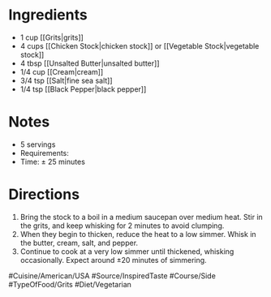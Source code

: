# Ingredients
- 1 cup [[Grits|grits]]
- 4 cups [[Chicken Stock|chicken stock]] or [[Vegetable Stock|vegetable stock]]
- 4 tbsp [[Unsalted Butter|unsalted butter]]
- 1/4 cup [[Cream|cream]]
- 3/4 tsp [[Salt|fine sea salt]]
- 1/4 tsp [[Black Pepper|black pepper]]
# Notes
- 5 servings
- Requirements:
- Time: ± 25 minutes
# Directions
1. Bring the stock to a boil in a medium saucepan over medium heat. Stir in the grits, and keep whisking for 2 minutes to avoid clumping.
2. When they begin to thicken, reduce the heat to a low simmer. Whisk in the butter, cream, salt, and pepper.
3. Continue to cook at a very low simmer until thickened, whisking occasionally. Expect around ±20 minutes of simmering.

#Cuisine/American/USA #Source/InspiredTaste #Course/Side #TypeOfFood/Grits #Diet/Vegetarian  